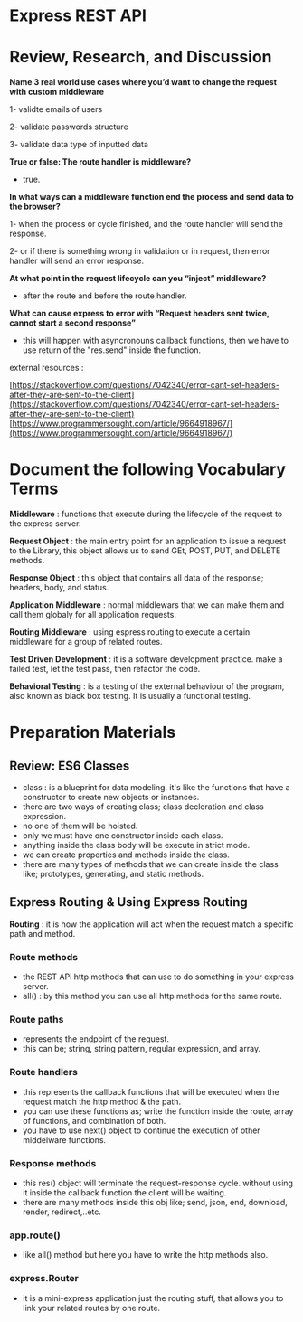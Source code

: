 # Express REST API

# Review, Research, and Discussion

**Name 3 real world use cases where you’d want to change the request with custom middleware**

1- validte emails of users

2- validate passwords structure

3- validate data type of inputted data

**True or false: The route handler is middleware?**

- true.

**In what ways can a middleware function end the process and send data to the browser?**

1- when the process or cycle finished, and the route handler will send the response.

2- or if there is something wrong in validation or in request, then error handler will send an error response.

**At what point in the request lifecycle can you “inject” middleware?**

- after the route and before the route handler.

**What can cause express to error with “Request headers sent twice, cannot start a second response”**

- this will happen with asyncronouns callback functions, then we have to use return of the "res.send" inside the function.

external resources :

[https://stackoverflow.com/questions/7042340/error-cant-set-headers-after-they-are-sent-to-the-client](https://stackoverflow.com/questions/7042340/error-cant-set-headers-after-they-are-sent-to-the-client)
[https://www.programmersought.com/article/9664918967/](https://www.programmersought.com/article/9664918967/)

# Document the following Vocabulary Terms

**Middleware** : functions that execute during the lifecycle of the request to the express server.

**Request Object** : the main entry point for an application to issue a request to the Library, this object allows us to send GEt, POST, PUT, and DELETE methods.

**Response Object** : this object that contains all data of the response; headers, body, and status.

**Application Middleware** : normal middlewars that we can make them and call them globaly for all application requests.

**Routing Middleware** : using espress routing to execute a certain middleware for a group of related routes.

**Test Driven Development** : it is a software development practice. make a failed test, let the test pass, then refactor the code.

**Behavioral Testing** : is a testing of the external behaviour of the program, also known as black box testing. It is usually a functional testing.

# Preparation Materials

## Review: ES6 Classes

- class : is a blueprint for data modeling. it's like the functions that have a constructor to create new objects or instances.
- there are two ways of creating class; class decleration and class expression.
- no one of them will be hoisted.
- only we must have one constructor inside each class.
- anything inside the class body will be execute in strict mode.
- we can create properties and methods inside the class.
- there are many types of methods that we can create inside the class like; prototypes, generating, and static methods.

## Express Routing & Using Express Routing

**Routing** : it is how the application will act when the request match a specific path and method.

### Route methods

- the REST APi http methods that can use to do something in your express server.
- all() : by this method you can use all http methods for the same route.

### Route paths

- represents the endpoint of the request.
- this can be; string, string pattern, regular expression, and array.

### Route handlers

- this represents the callback functions that will be executed when the request match the http method & the path.
- you can use these functions as; write the function inside the route, array of functions, and combination of both.
- you have to use next() object to continue the execution of other middelware functions.

### Response methods

- this res() object will terminate the request-response cycle. without using it inside the callback function the client will be waiting.
- there are many methods inside this obj like; send, json, end, download, render, redirect,..etc.

### app.route()

- like all() method but here you have to write the http methods also.

### express.Router

- it is a mini-express application just the routing stuff, that allows you to link your related routes by one route.
